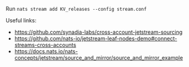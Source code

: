 Run `nats stream add KV_releases --config stream.conf`

Useful links:

- https://github.com/synadia-labs/cross-account-jetstream-sourcing
- https://github.com/nats-io/jetstream-leaf-nodes-demo#connect-streams-cross-accounts 
- https://docs.nats.io/nats-concepts/jetstream/source_and_mirror/source_and_mirror_example

